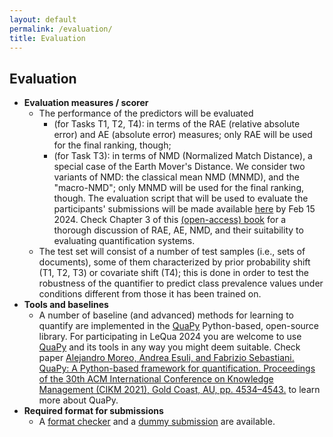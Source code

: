 ```yaml
---
layout: default
permalink: /evaluation/
title: Evaluation
---
```


## Evaluation 

- **Evaluation measures / scorer**
  - The performance of the predictors will be evaluated
    - (for Tasks T1, T2, T4): in terms of the RAE (relative absolute error) and AE (absolute error) measures; only RAE will be used for the final ranking, though;
    - (for Task T3): in terms of NMD (Normalized Match Distance), a special case of the Earth Mover's Distance. We consider two variants of NMD: the classical mean NMD (MNMD), and the "macro-NMD"; only MNMD will be used for the final ranking, though.
    The evaluation script that will be used to evaluate the participants' submissions will be made available [here](https://github.com/HLT-ISTI/LeQua2024_scripts/blob/main/evaluate.py) by Feb 15 2024. Check Chapter 3 of this [(open-access) book](https://link.springer.com/book/10.1007/978-3-031-20467-8) for a thorough discussion of RAE, AE, NMD, and their suitability to evaluating quantification systems.
  - The test set will consist of a number of test samples (i.e., sets of documents), some of them characterized by prior probability shift (T1, T2, T3) or covariate shift (T4); this is done in order to test the robustness of the quantifier to predict class prevalence values under conditions different from those it has been trained on.
- **Tools and baselines**
  - A number of baseline (and advanced) methods for learning to quantify are implemented in the [QuaPy](https://github.com/HLT-ISTI/QuaPy/tree/lequa2024) Python-based, open-source library. For participating in LeQua 2024 you are welcome to use [QuaPy](https://github.com/HLT-ISTI/QuaPy/tree/lequa2024) and its tools in any way you might deem suitable. Check paper [Alejandro Moreo, Andrea Esuli, and Fabrizio Sebastiani. QuaPy: A Python-based framework for quantification. Proceedings of the 30th ACM International Conference on Knowledge Management (CIKM 2021), Gold Coast, AU, pp. 4534–4543.](https://dl.acm.org/doi/10.1145/3459637.3482015) to learn more about QuaPy.
- **Required format for submissions**
  - A [format checker](https://github.com/HLT-ISTI/LeQua2024_scripts) and a [dummy submission](https://doi.org/10.5281/zenodo.10654474) are available.
